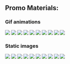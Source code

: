 ## Promo Materials:

### Gif animations

![](https://github.com/edu-affiliates/promo_materials_99papers/blob/master/gif/99_v01_160_600.gif  "")
![](https://github.com/edu-affiliates/promo_materials_99papers/blob/master/gif/99_v01_300_250.gif  "")
![](https://github.com/edu-affiliates/promo_materials_99papers/blob/master/gif/99_v01_300_600.gif  "")
![](https://github.com/edu-affiliates/promo_materials_99papers/blob/master/gif/99_v01_336_280.gif  "")
![](https://github.com/edu-affiliates/promo_materials_99papers/blob/master/gif/99_v01_468_60.gif  "")
![](https://github.com/edu-affiliates/promo_materials_99papers/blob/master/gif/99_v01_728_90.gif  "")
![](https://github.com/edu-affiliates/promo_materials_99papers/blob/master/gif/99_v01_970_90.gif "")
![](https://github.com/edu-affiliates/promo_materials_99papers/blob/master/gif/99_v01_970_250.gif  "")
![](https://github.com/edu-affiliates/promo_materials_99papers/blob/master/gif/99_v02_336_280.gif  "")
![](https://github.com/edu-affiliates/promo_materials_99papers/blob/master/gif/99_v02_728_90.gif  "")

### Static images

![](https://github.com/edu-affiliates/promo_materials_99papers/blob/master/static/160_600.jpg  "")
![](https://github.com/edu-affiliates/promo_materials_99papers/blob/master/static/300_250.jpg  "")
![](https://github.com/edu-affiliates/promo_materials_99papers/blob/master/static/300_600.jpg  "")
![](https://github.com/edu-affiliates/promo_materials_99papers/blob/master/static/336_280_v2.jpg  "")
![](https://github.com/edu-affiliates/promo_materials_99papers/blob/master/static/336_280.jpg  "")
![](https://github.com/edu-affiliates/promo_materials_99papers/blob/master/static/468_60.jpg  "")
![](https://github.com/edu-affiliates/promo_materials_99papers/blob/master/static/728_90_v2.jpg  "")
![](https://github.com/edu-affiliates/promo_materials_99papers/blob/master/static/728_90.jpg  "")
![](https://github.com/edu-affiliates/promo_materials_99papers/blob/master/static/970_90.jpg  "")
![](https://github.com/edu-affiliates/promo_materials_99papers/blob/master/static/970_250.jpg  "")





















